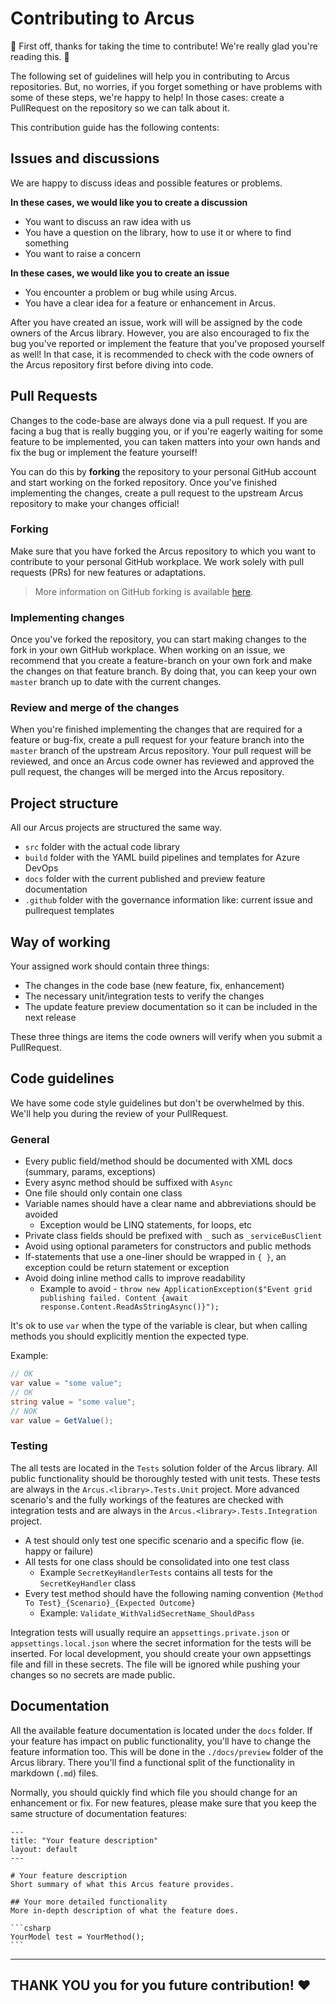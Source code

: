 # Contributing to Arcus
🎉 First off, thanks for taking the time to contribute! We're really glad you're reading this. 🎉

The following set of guidelines will help you in contributing to Arcus repositories.
But, no worries, if you forget something or have problems with some of these steps, we're happy to help! In those cases: create a PullRequest on the repository so we can talk about it.

This contribution guide has the following contents:

## Issues and discussions
We are happy to discuss ideas and possible features or problems.

**In these cases, we would like you to create a discussion**
- You want to discuss an raw idea with us
- You have a question on the library, how to use it or where to find something
- You want to raise a concern

**In these cases, we would like you to create an issue**
- You encounter a problem or bug while using Arcus.
- You have a clear idea for a feature or enhancement in Arcus.

After you have created an issue, work will will be assigned by the code owners of the Arcus library.  However, you are also encouraged to fix the bug you've reported or implement the feature that you've proposed yourself as well!  In that case, it is recommended to check with the code owners of the Arcus repository first before diving into code.


## Pull Requests
Changes to the code-base are always done via a pull request.
If you are facing a bug that is really bugging you, or if you're eagerly waiting for some feature to be implemented, you can taken matters into your own hands and fix the bug or implement the feature yourself!

You can do this by **forking** the repository to your personal GitHub account and start working on the forked repository.  Once you've finished implementing the changes, create a pull request to the upstream Arcus repository to make your changes official!

### Forking
Make sure that you have forked the Arcus repository to which you want to contribute to your personal GitHub workplace. We work solely with pull requests (PRs) for new features or adaptations.

> More information on GitHub forking is available [here](https://guides.github.com/activities/forking/).

### Implementing changes
Once you've forked the repository, you can start making changes to the fork in your own GitHub workplace.  When working on an issue, we recommend that you create a feature-branch on your own fork and make the changes on that feature branch. By doing that, you can keep your own `master` branch up to date with the current changes.

### Review and merge of the changes
When you're finished implementing the changes that are required for a feature or bug-fix, create a pull request for your feature branch into the `master` branch of the upstream Arcus repository.
Your pull request will be reviewed, and once an Arcus code owner has reviewed and approved the pull request, the changes will be merged into the Arcus repository.

## Project structure
All our Arcus projects are structured the same way.

- `src` folder with the actual code library
- `build` folder with the YAML build pipelines and templates for Azure DevOps
- `docs` folder with the current published and preview feature documentation
- `.github` folder with the governance information like: current issue and pullrequest templates 

## Way of working
Your assigned work should contain three things:
- The changes in the code base (new feature, fix, enhancement)
- The necessary unit/integration tests to verify the changes
- The update feature preview documentation so it can be included in the next release

These three things are items the code owners will verify when you submit a PullRequest.

## Code guidelines
We have some code style guidelines but don't be overwhelmed by this. We'll help you during the review of your PullRequest.

### General
- Every public field/method should be documented with XML docs (summary, params, exceptions)
- Every async method should be suffixed with `Async`
- One file should only contain one class
- Variable names should have a clear name and abbreviations should be avoided
  - Exception would be LINQ statements, for loops, etc
- Private class fields should be prefixed with `_` such as `_serviceBusClient`
- Avoid using optional parameters for constructors and public methods
- If-statements that use a one-liner should be wrapped in `{ }`, an exception could be return statement or exception
- Avoid doing inline method calls to improve readability
  - Example to avoid - `throw new ApplicationException($"Event grid publishing failed. Content {await response.Content.ReadAsStringAsync()}");`

It's ok to use `var` when the type of the variable is clear, but when calling methods you should explicitly mention the expected type.

Example:
```csharp
// OK
var value = "some value";
// OK
string value = "some value";
// NOK
var value = GetValue();
```

### Testing
The all tests are located in the `Tests` solution folder of the Arcus library. All public functionality should be thoroughly tested with unit tests. These tests are always in the `Arcus.<library>.Tests.Unit` project. More advanced scenario's and the fully workings of the features are checked with integration tests and are always in the `Arcus.<library>.Tests.Integration` project. 

- A test should only test one specific scenario and a specific flow (ie. happy or failure)
- All tests for one class should be consolidated into one test class
  - Example `SecretKeyHandlerTests` contains all tests for the `SecretKeyHandler` class
- Every test method should have the following naming convention `{Method To Test}_{Scenario}_{Expected Outcome}`
  - Example: `Validate_WithValidSecretName_ShouldPass`

Integration tests will usually require an `appsettings.private.json` or `appsettings.local.json` where the secret information for the tests will be inserted.
For local development, you should create your own appsettings file and fill in these secrets. The file will be ignored while pushing your changes so no secrets are made public.

## Documentation
All the available feature documentation is located under the `docs` folder. If your feature has impact on public functionality, you'll have to change the feature information too.
This will be done in the `./docs/preview` folder of the Arcus library. There you'll find a functional split of the functionality in markdown (`.md`) files.

Normally, you should quickly find which file you should change for an enhancement or fix. 
For new features, please make sure that you keep the same structure of documentation features:

````
---
title: "Your feature description"
layout: default
---

# Your feature description
Short summary of what this Arcus feature provides.

## Your more detailed functionality
More in-depth description of what the feature does.

```csharp
YourModel test = YourMethod(); 
```
````

___
## THANK YOU you for you future contribution! ♥

